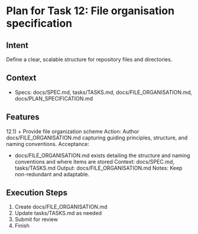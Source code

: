 # Plan for Task 12: File organisation specification

## Intent
Define a clear, scalable structure for repository files and directories.

## Context
- Specs: docs/SPEC.md, tasks/TASKS.md, docs/FILE_ORGANISATION.md, docs/PLAN_SPECIFICATION.md

## Features
12.1) + Provide file organization scheme
   Action: Author docs/FILE_ORGANISATION.md capturing guiding principles, structure, and naming conventions.
   Acceptance:
   - docs/FILE_ORGANISATION.md exists detailing the structure and naming conventions and where items are stored
   Context: docs/SPEC.md, tasks/TASKS.md
   Output: docs/FILE_ORGANISATION.md
   Notes: Keep non-redundant and adaptable.

## Execution Steps
1) Create docs/FILE_ORGANISATION.md
2) Update tasks/TASKS.md as needed
3) Submit for review
4) Finish

